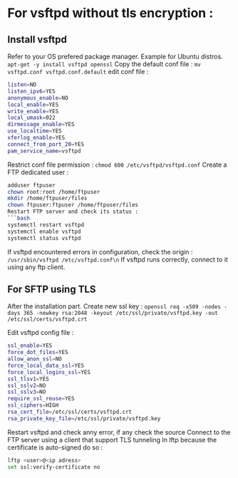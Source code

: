 # For vsftpd without tls encryption : 
## Install vsftpd
Refer to your OS prefered package manager.
Example for Ubuntu distros.
```apt-get -y install vsftpd openssl```
Copy the default conf file :  ```mv vsftpd.conf vsftpd.conf.default```
edit conf file : 
```bash
listen=NO
listen_ipv6=YES
anonymous_enable=NO
local_enable=YES
write_enable=YES
local_umask=022
dirmessage_enable=YES
use_localtime=YES
xferlog_enable=YES
connect_from_port_20=YES
pam_service_name=vsftpd
```
Restrict conf file permission : ```chmod 600 /etc/vsftpd/vsftpd.conf```
Create a FTP dedicated user : 
```bash
adduser ftpuser 
chown root:root /home/ftpuser
mkdir /home/ftpuser/files
chown ftpuser:ftpuser /home/ftpuser/files
Restart FTP server and check its status : 
```bash
systemctl restart vsftpd
systemctl enable vsftpd 
systemctl status vsftpd
```
If vsftpd encountered errors in configuration, check the origin : 
```/usr/sbin/vsftpd /etc/vsftpd.conf\n```
If vsftpd runs correctly, connect to it using any ftp client.

## For SFTP using TLS
After the installation part.
Create new ssl key : 
```openssl req -x509 -nodes -days 365 -newkey rsa:2048 -keyout /etc/ssl/private/vsftpd.key -out /etc/ssl/certs/vsftpd.crt```

Edit vsftpd config file : 
```bash
ssl_enable=YES
force_dot_files=YES
allow_anon_ssl=NO
force_local_data_ssl=YES
force_local_logins_ssl=YES
ssl_tlsv1=YES
ssl_sslv2=NO
ssl_sslv3=NO
require_ssl_reuse=YES
ssl_ciphers=HIGH
rsa_cert_file=/etc/ssl/certs/vsftpd.crt
rsa_private_key_file=/etc/ssl/private/vsftpd.key
```
Restart vsftpd and check anny error, if any check the source
Connect to the FTP server using a client that support TLS tunneling
In lftp because the certificate is auto-signed do so : 
```bash
lftp <user>@<ip adress>
set ssl:verify-certificate no
```
